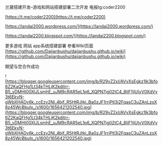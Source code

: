  兰黛搭建开发–游戏和网站搭建部署二次开发 电报tg:coder2200

[https://t.me/coder2200](https://t.me/coder2200)

[https://landai2000.wordpress.com/](https://landai2000.wordpress.com/)


[https://landai2200.blogspot.com/](https://landai2200.blogspot.com/)





更多游戏 网站 app系统搭建部署 参看WIkI页面  [https://github.com/Dajianbushu/dajianbushu.github.io/wiki](https://github.com/Dajianbushu/dajianbushu.github.io/wiki)

期望与您合作成功

![https://blogger.googleusercontent.com/img/b/R29vZ2xl/AVvXsEgkz1lk3bfo6Z2KaQFHg1Lt34kTHLjK2kditrr-B5_vDMHt00XlJLsmhE_uJM9cRAR5eL1p6_XQPN7ig02tC4_8IiF1jlUIvV0XdVy3t6EkyN-gWbXHADv6k_ccEzv2Nl_4bjf_R5HtRJtkj_Ba0zJF1rrjPtl3i2FqasC3uZAnLzoX8z45WcBbuIx_/s1600/1656421202540.jpg](https://blogger.googleusercontent.com/img/b/R29vZ2xl/AVvXsEgkz1lk3bfo6Z2KaQFHg1Lt34kTHLjK2kditrr-B5_vDMHt00XlJLsmhE_uJM9cRAR5eL1p6_XQPN7ig02tC4_8IiF1jlUIvV0XdVy3t6EkyN-gWbXHADv6k_ccEzv2Nl_4bjf_R5HtRJtkj_Ba0zJF1rrjPtl3i2FqasC3uZAnLzoX8z45WcBbuIx_/s1600/1656421202540.jpg)


